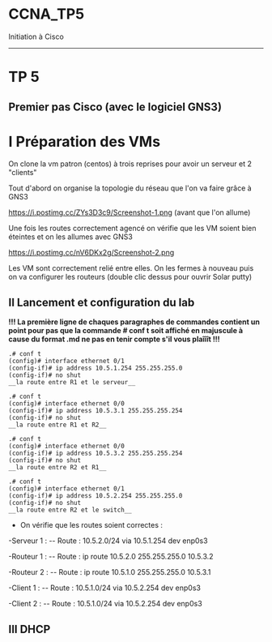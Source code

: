 # CCNA_TP5
Initiation à Cisco

_____________________________________________

# TP 5

## Premier pas Cisco (avec le logiciel GNS3)

# I Préparation des VMs

On clone la vm patron (centos) à trois reprises pour avoir un serveur et 2 "clients"

Tout d'abord on organise la topologie du réseau que l'on va faire grâce à GNS3

https://i.postimg.cc/ZYs3D3c9/Screenshot-1.png
(avant que l'on allume)

Une fois les routes correctement agencé on vérifie que les VM soient bien éteintes et on les allumes avec GNS3

https://i.postimg.cc/nV6DKx2g/Screenshot-2.png

Les VM sont correctement relié entre elles.
On les fermes à nouveau puis on va configurer les routeurs (double clic dessus pour ouvrir Solar putty)

## II Lancement et configuration du lab

__!!! La première ligne de chaques paragraphes de commandes contient un point pour pas que la commande # conf t soit affiché en majuscule à cause du format .md ne pas en tenir compte s'il vous plaîîît !!!__
````
.# conf t
(config)# interface ethernet 0/1
(config-if)# ip address 10.5.1.254 255.255.255.0
(config-if)# no shut
__la route entre R1 et le serveur__

.# conf t
(config)# interface ethernet 0/0
(config-if)# ip address 10.5.3.1 255.255.255.254
(config-if)# no shut
__la route entre R1 et R2__

.# conf t
(config)# interface ethernet 0/0
(config-if)# ip address 10.5.3.2 255.255.255.254
(config-if)# no shut
__la route entre R2 et R1__

.# conf t
(config)# interface ethernet 0/1
(config-if)# ip address 10.5.2.254 255.255.255.0
(config-if)# no shut
__la route entre R2 et le switch__
````
* On vérifie que les routes soient correctes : 

-Serveur 1 : 
-- Route : 10.5.2.0/24 via 10.5.1.254 dev enp0s3

-Routeur 1 : 
-- Route : ip route 10.5.2.0 255.255.255.0 10.5.3.2

-Routeur 2 : 
-- Route : ip route 10.5.1.0 255.255.255.0 10.5.3.1

-Client 1 : 
-- Route : 10.5.1.0/24 via 10.5.2.254 dev enp0s3

-Client 2 : 
-- Route : 10.5.1.0/24 via 10.5.2.254 dev enp0s3

## III DHCP
